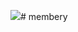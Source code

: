 <img src="https://capsule-render.vercel.app/api?type=waving&color=auto&height=200&section=header&text=membery project&fontSize=90" /># membery

